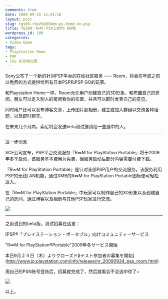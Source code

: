 ```yaml
---
comments: true
date: 2009-09-25 12:24:16
layout: post
slug: tgs09-r%e2%88%9em-ps-home-on-psp
title: TGS09：R∞M！PSP上的PS HOME
wordpress_id: 108
categories:
- Video Game
tags:
- Playstation Home
- PSP
- TGS 东京电玩展
---
```


Sony公布了一个新的针对PSP平台的在线社区服务 ---- Room，将会在年底之前以免费的方式提供给所有日本PSP和PSP GO的玩家。  

和Playstation Home一样，Room允许用户创建自己的3D形象，和布置自己的房间。朋友可以走入别人的房间看你的布置，并且可以即时发表自己的意见。  

同时用户还可以发布博客文章，上传图片到相册，建立或加入群组以交流各种话题，以及即时聊天。  

在未来几个月内，索尼将会发送beta测试邀请给一些选中的人。




* * *




进一步消息




SCE公司宣布，PSP平台交流服务『R∞M for PlayStation Portable』将于2009年冬季启动，该服务基本费用为免费，但服务启动后部分内容需要付费下载。  

『R∞M for PlayStation Portable』是针对全部PSP用户的交流服务，该服务利用PSP的无线LAN机能，通过XMB的R∞M for PlayStation Portable图标便可轻松进入。  

在『R∞M for PlayStation Portable』中玩家可以制作自己的3D形象以及创建自己的房间，通过博客以及相册与其他PSP玩家进行交流。




![](/upload/psp_room.jpg)




* * *




之前说到的beta版，测试招募在这里：




[PSP®「プレイステーション・ポータブル」向けコミュニティーサービス  

"R∞M for PlayStation®Portable"2009年冬サービス開始  

本日9月２４日（木）よりクローズドβテスト参加者の募集を開始](http://www.jp.playstation.com/info/release/nr_20090924_psp_room.html)




用自己的PSN账号登陆后，招募就完成了，然后就看会不会选中你了~




[![](/upload/2009-09-25_psp_home_volunteer.jpg)](/upload/2009-09-25_psp_home_volunteer.jpg)







以上。



